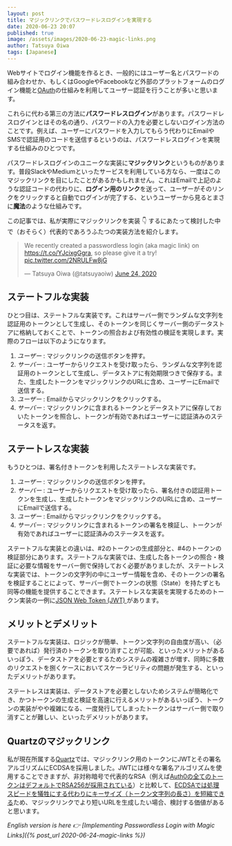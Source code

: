 ```yaml
---
layout: post
title: マジックリンクでパスワードレスログインを実現する
date: 2020-06-23 20:07
published: true
image: /assets/images/2020-06-23-magic-links.png
author: Tatsuya Oiwa
tags: [Japanese]
---
```


Webサイトでログイン機能を作るとき、一般的にはユーザー名とパスワードの組み合わせか、もしくはGoogleやFacebookなど外部のプラットフォームのログイン機能と[OAuth](https://oauth.net/)の仕組みを利用してユーザー認証を行うことが多いと思います。

これらに代わる第三の方法に**パスワードレスログイン**があります。パスワードレスログインとはその名の通り、パスワードの入力を必要としないログイン方法のことです。例えば、ユーザーにパスワードを入力してもらう代わりにEmailやSMSで認証用のコードを送信するというのは、パスワードレスログインを実現する仕組みのひとつです。

パスワードレスログインのユニークな実装に**マジックリンク**というものがあります。普段SlackやMediumといったサービスを利用している方なら、一度はこのマジックリンクを目にしたことがあるかもしれません。これはEmailで上記のような認証コードの代わりに、**ログイン用のリンク**を送って、ユーザーがそのリンクをクリックすると自動でログインが完了する、というユーザーから見るとまさに**魔法**のような仕組みです。

この記事では、私が実際にマジックリンクを実装 👇 するにあたって検討した中で（おそらく）代表的であろうふたつの実装方法を紹介します。

<blockquote class="twitter-tweet"><p lang="en" dir="ltr">We recently created a passwordless login (aka magic link) on <a href="https://t.co/YJcixgGgra">https://t.co/YJcixgGgra</a>, so please give it a try! <a href="https://t.co/2NRULFw8jG">pic.twitter.com/2NRULFw8jG</a></p>&mdash; Tatsuya Oiwa (@tatsuyaoiw) <a href="https://twitter.com/tatsuyaoiw/status/1275667734454579201?ref_src=twsrc%5Etfw">June 24, 2020</a></blockquote> <script async src="https://platform.twitter.com/widgets.js" charset="utf-8"></script>

## ステートフルな実装

ひとつ目は、ステートフルな実装です。これはサーバー側でランダムな文字列を認証用のトークンとして生成し、そのトークンを同じくサーバー側のデータストアに格納しておくことで、トークンの照合および有効性の検証を実現します。実際のフローは以下のようになります。

1. *ユーザー* : マジックリンクの送信ボタンを押す。
2. *サーバー* : ユーザーからリクエストを受け取ったら、ランダムな文字列を認証用のトークンとして生成し、データストアに有効期限つきで保存する。また、生成したトークンをマジックリンクのURLに含め、ユーザーにEmailで送信する。
3. *ユーザー* : Emailからマジックリンクをクリックする。
4. *サーバー* : マジックリンクに含まれるトークンとデータストアに保存しておいたトークンを照合し、トークンが有効であればユーザーに認証済みのステータスを返す。

## ステートレスな実装

もうひとつは、署名付きトークンを利用したステートレスな実装です。

1. *ユーザー* : マジックリンクの送信ボタンを押す。
2. *サーバー* : ユーザーからリクエストを受け取ったら、署名付きの認証用トークンを生成し、生成したトークンをマジックリンクのURLに含め、ユーザーにEmailで送信する。
3. *ユーザー* : Emailからマジックリンクをクリックする。
4. *サーバー* : マジックリンクに含まれるトークンの署名を検証し、トークンが有効であればユーザーに認証済みのステータスを返す。

ステートフルな実装との違いは、#2のトークンの生成部分と、#4のトークンの検証部分にあります。ステートフルな実装では、生成した各トークンの照合・検証に必要な情報をサーバー側で保持しておく必要がありましたが、ステートレスな実装では、トークンの文字列の中にユーザー情報を含め、そのトークンの署名を検証することによって、サーバー側でトークンの状態（State）を持たずとも同等の機能を提供することできます。ステートレスな実装を実現するためのトークン実装の一例に[JSON Web Token
(JWT) ](https://jwt.io/)があります。

## メリットとデメリット

ステートフルな実装は、ロジックが簡単、トークン文字列の自由度が高い、（必要であれば）発行済のトークンを取り消すことが可能、といったメリットがあるいっぽう、データストアを必要とするためシステムの複雑さが増す、同時に多数のリクエストを捌くケースにおいてスケーラビリティの問題が発生する、といったデメリットがあります。

ステートレスは実装は、データストアを必要としないためシステムが簡略化でき、かつトークンの生成と検証を高速に行えるメリットがあるいっぽう、トークンの実装がやや複雑になる、一度発行してしまったトークンはサーバー側で取り消すことが難しい、といったデメリットがあります。

## Quartzのマジックリンク

私が現在所属する[Quartz](https://qz.com)では、マジックリンク用のトークンにJWTとその署名アルゴリズムにECDSAを採用しました。JWTには様々な署名アルゴリズムを使用することできますが、非対称暗号で代表的なRSA（例えば[Auth0の全てのトークンはデフォルトでRSA256が採用されている](https://community.auth0.com/t/jwt-signing-algorithms-rs256-vs-hs256/7720/5)）と比較して、[ECDSAでは処理スピードを犠牲にする代わりにキーサイズ（トークン文字列の長さ）を短縮できる](https://auth0.com/blog/json-web-token-signing-algorithms-overview/#RSA-and-ECDSA-algorithms)ため、マジックリンクでより短いURLを生成したい場合、検討する価値があると思います。

*English version is here 👉 [Implementing Passwordless Login with Magic Links]({% post_url 2020-06-24-magic-links %})*